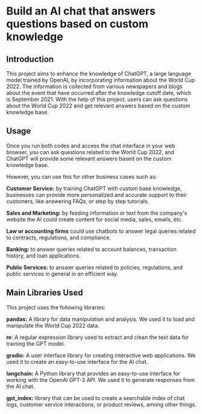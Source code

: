 
# Build an AI chat that answers questions based on custom knowledge


## Introduction

This project aims to enhance the knowledge of ChatGPT, a large language model trained by OpenAI, by incorporating information about the World Cup 2022. The information is collected from various newspapers and blogs about the event that have occurred after the knowledge cutoff date, which is September 2021. With the help of this project, users can ask questions about the World Cup 2022 and get relevant answers based on the custom knowledge base.


## Usage
Once you run both codes and access the chat interface in your web browser, you can ask questions related to the World Cup 2022, and ChatGPT will provide some relevant answers based on the custom knowledge base. 

However, you can use this for other business cases such as:

**Customer Service:** by training ChatGPT with custom base knowledge, businesses can provide more personalized and accurate support to their customers, like answering FAQs, or step by step tutorials.

**Sales and Marketing:** by feeding information or text from the company's website the AI could create content for social media, sales, emails, étc.

**Law or accounting firms** could use chatbots to answer legal queries related to contracts, regulations, and compliance.

**Banking:** to answer queries related to account balances, transaction history, and loan applications. 

**Public Services:** to answer queries related to policies, regulations, and public services in general in an efficient way. 

## Main Libraries Used
This project uses the following libraries:


**pandas:** A library for data manipulation and analysis. We used it to load and manipulate the World Cup 2022 data.

**re**: A regular expression library used to extract and clean the text data for training the GPT model.

**gradio:** A user interface library for creating interactive web applications. We used it to create an easy-to-use interface for the AI chat.

**langchain:** A Python library that provides an easy-to-use interface for working with the OpenAI GPT-3 API. We used it to generate responses from the AI chat.

**gpt_index:** library that can be used to create a searchable index of chat logs, customer service interactions, or product reviews, among other things.

